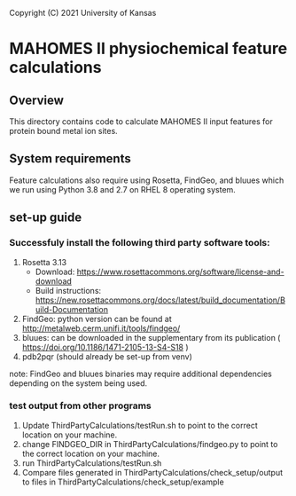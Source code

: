 Copyright (C) 2021 University of Kansas

# MAHOMES II physiochemical feature calculations


## Overview
This directory contains code to calculate MAHOMES II input features for protein bound metal ion sites.

## System requirements
Feature calculations also require using Rosetta, FindGeo, and bluues which we run using Python 3.8 and 2.7 on RHEL 8 operating system.

## set-up guide
### Successfuly install the following third party software tools:
1. Rosetta 3.13
    - Download:  https://www.rosettacommons.org/software/license-and-download
    - Build instructions: https://new.rosettacommons.org/docs/latest/build_documentation/Build-Documentation 
2. FindGeo: python version can be found at http://metalweb.cerm.unifi.it/tools/findgeo/
3. bluues: can be downloaded in the supplementary from its publication ( https://doi.org/10.1186/1471-2105-13-S4-S18 )
4. pdb2pqr (should already be set-up from venv)

note: FindGeo and bluues binaries may require additional dependencies depending on the system being used.

### test output from other programs 
1. Update ThirdPartyCalculations/testRun.sh to point to the correct location on your machine.
2. change FINDGEO_DIR in ThirdPartyCalculations/findgeo.py to point to the correct location on your machine.
3. run ThirdPartyCalculations/testRun.sh 
4. Compare files generated in ThirdPartyCalculations/check_setup/output to files in ThirdPartyCalculations/check_setup/example
 
